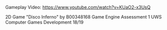 Gameplay Video: https://www.youtube.com/watch?v=KUaO2-x3UsQ

2D Game "Disco Inferno" by B00348168
Game Engine Assessment 1
UWS Computer Games Development 18/19
